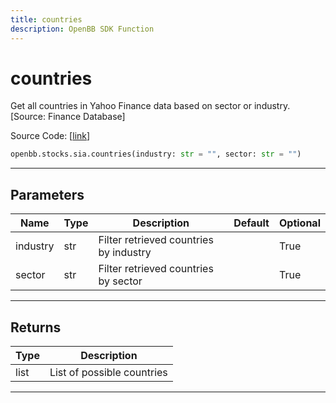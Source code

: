 ```yaml
---
title: countries
description: OpenBB SDK Function
---
```


# countries

Get all countries in Yahoo Finance data based on sector or industry. [Source: Finance Database]

Source Code: [[link](https://github.com/OpenBB-finance/OpenBBTerminal/tree/main/openbb_terminal/stocks/sector_industry_analysis/financedatabase_model.py#L19)]

```python
openbb.stocks.sia.countries(industry: str = "", sector: str = "")
```

---

## Parameters

| Name | Type | Description | Default | Optional |
| ---- | ---- | ----------- | ------- | -------- |
| industry | str | Filter retrieved countries by industry |  | True |
| sector | str | Filter retrieved countries by sector |  | True |


---

## Returns

| Type | Description |
| ---- | ----------- |
| list | List of possible countries |
---

